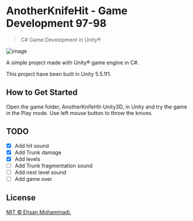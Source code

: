 # AnotherKnifeHit - Game Development 97-98

> C# Game Development in Unity®

![image](https://github.com/ehsan-mohammadi/AnotherKnifeHit-Unity3D/blob/master/GIF/Image2.gif)

A simple project made with Unity® game engine in C#.

This project have been built in Unity 5.5.1f1.

## How to Get Started

Open the game folder, AnotherKnifeHit-Unity3D, in Unity and try the game in the Play mode. Use left mouse button to throw the knives.

## TODO

- [x] Add hit sound
- [x] Add Trunk damage
- [x] Add levels
- [ ] Add Trunk fragmentation sound
- [ ] Add next level sound
- [ ] Add game over

## License

[MIT © Ehsan Mohammadi.](../master/LICENSE)

